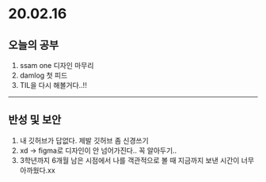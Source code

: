 # 20.02.16

## 오늘의 공부
1. ssam one 디자인 마무리
2. damlog 첫 피드 
3. TIL을 다시 해볼거다..!! 
----------------------
## 반성 및 보안
1. 내 깃허브가 답없다. 제발 깃허브 좀 신경쓰기
2. xd -> figma로 디자인이 안 넘어가진다.. 꼭 알아두기..
3. 3학년까지 6개월 남은 시점에서 나를 객관적으로 볼 때 지금까지 보낸 시간이 너무 아까웠다.xx

